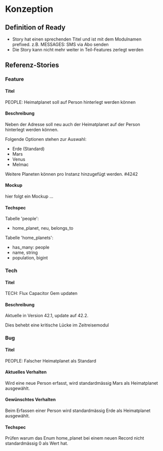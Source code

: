 # Konzeption

## Definition of Ready

* Story hat einen sprechenden Titel und ist mit dem Modulnamen prefixed. z.B. MESSAGES: SMS via Abo senden
* Die Story kann nicht mehr weiter in Teil-Features zerlegt werden

## Referenz-Stories

### Feature

#### Titel

PEOPLE: Heimatplanet soll auf Person hinterlegt werden können

#### Beschreibung

Neben der Adresse soll neu auch der Heimatplanet auf der Person hinterlegt werden können.

Folgende Optionen stehen zur Auswahl:

* Erde (Standard)
* Mars
* Venus
* Melmac

Weitere Planeten können pro Instanz hinzugefügt werden. #4242

#### Mockup

hier folgt ein Mockup ...

#### Techspec

Tabelle 'people':
- home_planet, neu, belongs_to

Tabelle 'home_planets':
- has_many: people
- name, string
- population, bigint

### Tech

#### Titel

TECH: Flux Capacitor Gem updaten

#### Beschreibung

Aktuelle in Version 42.1, update auf 42.2.

Dies behebt eine kritische Lücke im Zeitreisemodul

### Bug

#### Titel

PEOPLE: Falscher Heimatplanet als Standard

#### Aktuelles Verhalten

Wird eine neue Person erfasst, wird standardmässig Mars als Heimatplanet ausgewählt.

#### Gewünschtes Verhalten

Beim Erfassen einer Person wird standardmässig Erde als Heimatplanet ausgewählt.

#### Techspec

Prüfen warum das Enum home_planet bei einem neuen Record nicht standardmässig 0 als Wert hat.
